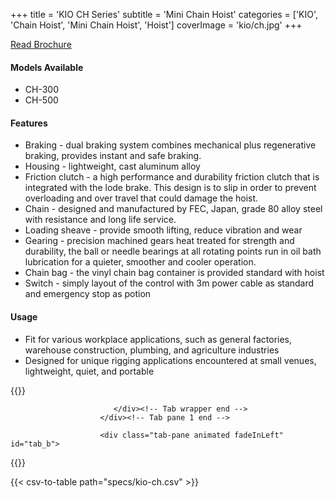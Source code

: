 +++
title = 'KIO CH Series'
subtitle = 'Mini Chain Hoist'
categories = ['KIO', 'Chain Hoist', 'Mini Chain Hoist', 'Hoist']
coverImage = 'kio/ch.jpg'
+++

[Read Brochure](http://www.kiowinch.com.tw/proimages/EDM/KIO-WINCH_CHAIN_HOIST_CATALOGUE.pdf)

#### Models Available

* CH-300
* CH-500

#### Features

* Braking - dual braking system combines mechanical plus regenerative braking,
  provides instant and safe braking.
* Housing - lightweight, cast aluminum alloy
* Friction clutch - a high performance and durability friction clutch that is
  integrated with the lode brake. This design is to slip in order to  prevent
  overloading and over travel that could damage the hoist.
* Chain - designed and manufactured by FEC, Japan, grade 80 alloy steel with
  resistance and long life service.
* Loading sheave - provide smooth lifting, reduce vibration and wear
* Gearing - precision machined gears heat treated for strength and durability,
  the ball or needle bearings at all rotating points run in oil bath
  lubrication for a quieter, smoother and cooler operation.
* Chain bag - the vinyl chain bag container is provided standard with hoist
* Switch - simply layout of the control with 3m power cable as standard and
  emergency stop as potion

#### Usage

* Fit for various workplace applications, such as general factories, warehouse
  construction, plumbing, and agriculture industries
* Designed for unique rigging applications encountered at small venues,
  lightweight, quiet, and portable

{{<renderer>}}

</div>
                              </div><!-- Service 1 end -->

                           </div><!-- Tab wrapper end -->
                        </div><!-- Tab pane 1 end -->

                        <div class="tab-pane animated fadeInLeft" id="tab_b">
{{</renderer>}}

{{< csv-to-table path="specs/kio-ch.csv" >}}
